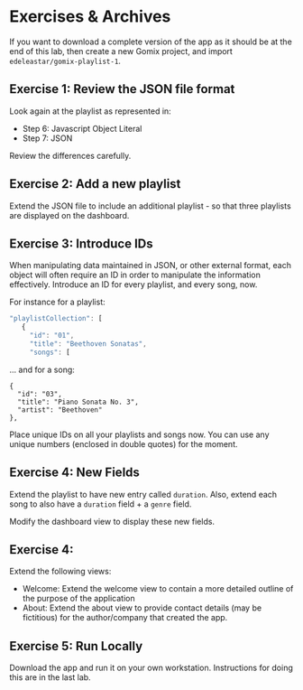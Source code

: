 # Exercises & Archives

If you want to download a complete version of the app as it should be at the end of this lab, then create a new Gomix project, and import `edeleastar/gomix-playlist-1`.

## Exercise 1: Review the JSON file format

Look again at the playlist as represented in:

- Step 6: Javascript Object Literal
- Step 7: JSON

Review the differences carefully.

## Exercise 2: Add a new playlist

Extend the JSON file to include an additional playlist - so that three playlists are displayed on the dashboard.

## Exercise 3: Introduce IDs

When manipulating data maintained in JSON, or other external format, each object will often require an ID in order to manipulate the information effectively. Introduce an ID for every playlist, and every song, now.

For instance for a playlist:

~~~js
"playlistCollection": [
   {
     "id": "01",
     "title": "Beethoven Sonatas",
     "songs": [
~~~

... and for a song:

~~~
{
  "id": "03",
  "title": "Piano Sonata No. 3",
  "artist": "Beethoven"
},
~~~

Place unique IDs on all your playlists and songs now. You can use any unique numbers (enclosed in double quotes) for the moment.

## Exercise 4: New Fields

Extend the playlist to have new entry called `duration`. Also, extend each song to also have a `duration` field + a `genre` field.

Modify the dashboard view to display these new fields.

## Exercise 4: 

Extend the following views:

- Welcome: Extend the welcome view to contain a more detailed outline of the purpose of the application
- About: Extend the about view to provide contact details (may be fictitious) for the author/company that created the app.

## Exercise 5: Run Locally

Download the app and run it on your own workstation. Instructions for doing this are in the last lab.

